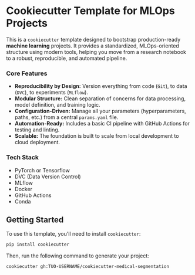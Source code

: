 # Cookiecutter Template for MLOps Projects

This is a `cookiecutter` template designed to bootstrap production-ready **machine learning** projects. It provides a standardized, MLOps-oriented structure using modern tools, helping you move from a research notebook to a robust, reproducible, and automated pipeline.

### Core Features

* **Reproducibility by Design:** Version everything from code (`Git`), to data (`DVC`), to experiments (`MLflow`).
* **Modular Structure:** Clean separation of concerns for data processing, model definition, and training logic.
* **Configuration-Driven:** Manage all your parameters (hyperparameters, paths, etc.) from a central `params.yaml` file.
* **Automation-Ready:** Includes a basic CI pipeline with GitHub Actions for testing and linting.
* **Scalable:** The foundation is built to scale from local development to cloud deployment.

### Tech Stack

* PyTorch or Tensorflow
* DVC (Data Version Control)
* MLflow
* Docker
* GitHub Actions
* Conda

## Getting Started

To use this template, you'll need to install `cookiecutter`:

```bash
pip install cookiecutter
```

Then, run the following command to generate your project:
```bash
cookiecutter gh:TUO-USERNAME/cookiecutter-medical-segmentation
```
